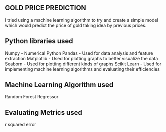 GOLD PRICE PREDICTION
---------------------
I tried using a machine learning algorithm to try and create a simple model which would predict the price of gold taking idea by previous prices.

Python libraries used
---------------------
Numpy - Numerical Python
Pandas - Used for data analysis and feature extraction
Matplotlib - Used for plotting graphs to better visualize the data
Seaborn - Used for plotting different kinds of graphs
Scikit Learn - Used for implementing machine learning algorithms and evaluating their efficiencies

Machine Learning Algorithm used
-------------------------------
Random Forest Regressor

Evaluating Metrics used
-----------------------
r squared error
